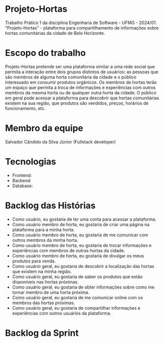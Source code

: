 # Projeto-Hortas
  Trabalho Prático 1 da disciplina Engenharia de Software - UFMG - 2024/01.
  "Projeto-Hortas" - plataforma para compartilhamento de informações sobre hortas comunitárias da cidade de Belo Horizonte.

# Escopo do trabalho
  Projeto-Hortas pretende ser uma plataforma similar a uma rede social que permita a interação entre dois grupos distintos de usuários:
as pessoas que são membros de alguma horta comunitária da cidade e o público interessado em consumir produtos orgãnicos. Os membros de hortas terão um espaço que permita a troca de informações e experiências com outros membros da mesma horta ou de qualquer outra horta da cidade. O público em geral pode acessar a plataforma para descobrir que hortas comunitárias existem na sua região, que produtos são vendidos, preços, horários de funcionamento, etc.

# Membro da equipe
Salvador Cândido da Silva Júnior (Fullstack developer)

# Tecnologias
- Frontend:
- Backend:
- Database:

# Backlog das Histórias
- Como usuário, eu gostaria de ter uma conta para acessar a plataforma.
- Como usuário membro de horta, eu gostaria de criar uma página na plataforma para a minha horta.
- Como usuário membro de horta, eu gostaria de me comunicar com outros membros da minha horta.
- Como usuário membro de horta, eu gostaria de trocar informações e experiências com membros de outras hortas da cidade.
- Como usuário membro de horta, eu gostaria de divulgar os meus produtos para venda.
- Como usuário geral, eu gostaria de descobrir a localização das hortas que existem na minha região.
- Como usuário geral, eu gostaria de saber os produtos que estão disponíveis nas hortas próximas.
- Como usuário geral, eu gostaria de obter informações sobre como me tornar membro de uma horta próxima.
- Como usuário geral, eu gostaria de me comunicar online com os membros das hortas próximas.
- Como usuário geral, eu gostaria de compartilhar informações e experiências com outros usuários da plataforma.

# Backlog da Sprint
